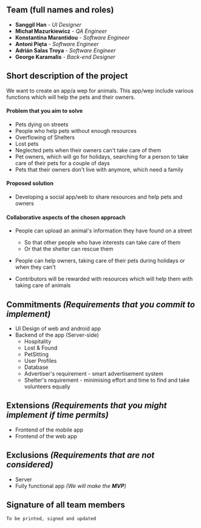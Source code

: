 ## Team (full names and roles)

* **Sanggil Han** - _UI Designer_
* **Michał Mazurkiewicz** - _QA Engineer_
* **Konstantina Marantidou** - _Software Engineer_
* **Antoni Pięta** - _Software Engineer_
* **Adrián Salas Troya** - _Software Engineer_
* **George Karamalis** - _Back-end Designer_

## Short description of the project
We want to create an app/a wep for animals. This app/wep include various functions which will help the pets and their owners.
#### Problem that you aim to solve
* Pets dying on streets
* People who help pets without enough resources
* Overflowing of Shelters
* Lost pets
* Neglected pets when their owners can't take care of them
* Pet owners, which will go for holidays, searching for a person to take care of their pets for a couple of days
* Pets that their owners don't live with anymore, which need a family
#### Proposed solution
* Developing a social app/web to share resources and help pets and owners
#### Collaborative aspects of the chosen approach
* People can upload an animal's information they have found on a street
   - So that other people who have interests can take care of them
   - Or that the shelter can rescue them

* People can help owners, taking care of their pets during holidays or when they can't
* Contributors will be rewarded with resources which will help them with taking care of animals
	
## Commitments _(Requirements that you commit to implement)_
* UI Design of web and android app
* Backend of the app (Server-side)
  - Hospitality
  - Lost & Found
  - PetSitting
  - User Profiles
  - Database
  - Advertiser's requirement - smart advertisement system
  - Shelter's requirement - minimising effort and time to find and take volunteers equally
	
## Extensions _(Requirements that you might implement if time permits)_
* Frontend of the mobile app
* Frontend of the web app
	
## Exclusions _(Requirements that are not considered)_
* Server
* Fully functional app _(We will make the **MVP**)_
	
## Signature of all team members 
`To be printed, signed and updated`
